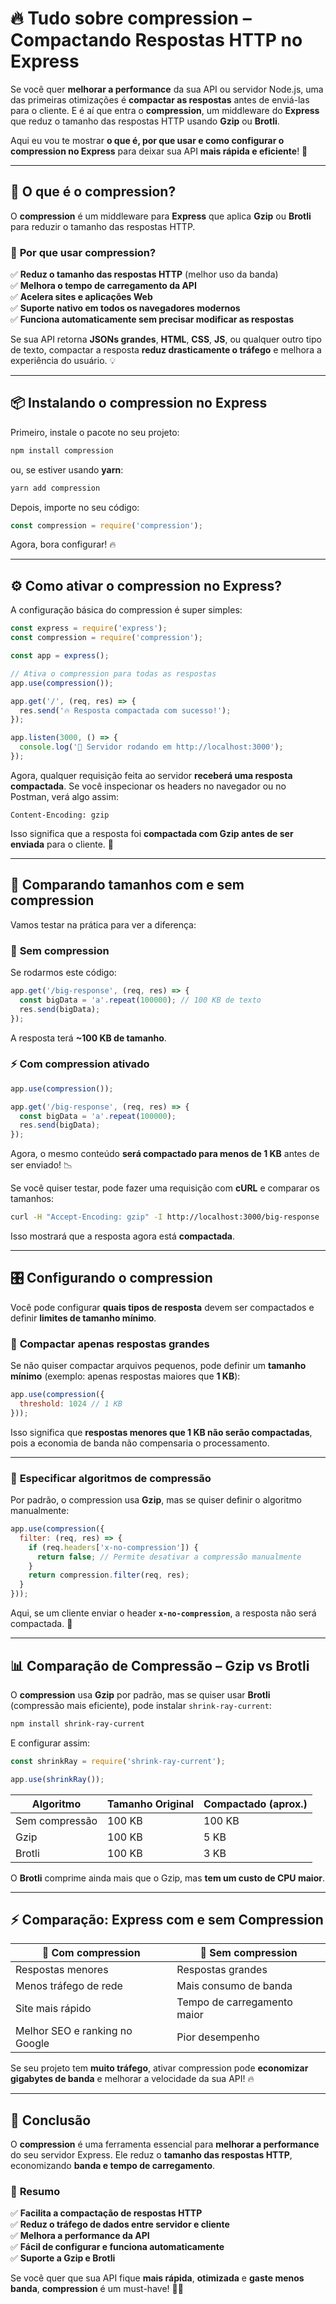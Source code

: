 # 🔥 Tudo sobre **compression** – Compactando Respostas HTTP no Express  

Se você quer **melhorar a performance** da sua API ou servidor Node.js, uma das primeiras otimizações é **compactar as respostas** antes de enviá-las para o cliente. E é aí que entra o **compression**, um middleware do **Express** que reduz o tamanho das respostas HTTP usando **Gzip** ou **Brotli**.

Aqui eu vou te mostrar **o que é, por que usar e como configurar o compression no Express** para deixar sua API **mais rápida e eficiente**! 🚀  

---

## 🚀 O que é o **compression**?
O **compression** é um middleware para **Express** que aplica **Gzip** ou **Brotli** para reduzir o tamanho das respostas HTTP.  

### 🔹 **Por que usar compression?**
✅ **Reduz o tamanho das respostas HTTP** (melhor uso da banda)  
✅ **Melhora o tempo de carregamento da API**  
✅ **Acelera sites e aplicações Web**  
✅ **Suporte nativo em todos os navegadores modernos**  
✅ **Funciona automaticamente sem precisar modificar as respostas**  

Se sua API retorna **JSONs grandes**, **HTML**, **CSS**, **JS**, ou qualquer outro tipo de texto, compactar a resposta **reduz drasticamente o tráfego** e melhora a experiência do usuário. 💡  

---

## 📦 Instalando o compression no Express
Primeiro, instale o pacote no seu projeto:

```bash
npm install compression
```
ou, se estiver usando **yarn**:
```bash
yarn add compression
```

Depois, importe no seu código:

```js
const compression = require('compression');
```

Agora, bora configurar! 🔥  

---

## ⚙️ Como ativar o compression no Express?
A configuração básica do compression é super simples:  

```js
const express = require('express');
const compression = require('compression');

const app = express();

// Ativa o compression para todas as respostas
app.use(compression());

app.get('/', (req, res) => {
  res.send('🔥 Resposta compactada com sucesso!');
});

app.listen(3000, () => {
  console.log('🚀 Servidor rodando em http://localhost:3000');
});
```

Agora, qualquer requisição feita ao servidor **receberá uma resposta compactada**. Se você inspecionar os headers no navegador ou no Postman, verá algo assim:

```
Content-Encoding: gzip
```

Isso significa que a resposta foi **compactada com Gzip antes de ser enviada** para o cliente. 🚀  

---

## 📏 Comparando tamanhos **com e sem compression**
Vamos testar na prática para ver a diferença:

### 🚀 **Sem compression**
Se rodarmos este código:

```js
app.get('/big-response', (req, res) => {
  const bigData = 'a'.repeat(100000); // 100 KB de texto
  res.send(bigData);
});
```
A resposta terá **~100 KB de tamanho**.

### ⚡ **Com compression ativado**
```js
app.use(compression());

app.get('/big-response', (req, res) => {
  const bigData = 'a'.repeat(100000);
  res.send(bigData);
});
```
Agora, o mesmo conteúdo **será compactado para menos de 1 KB** antes de ser enviado! 📉  

Se você quiser testar, pode fazer uma requisição com **cURL** e comparar os tamanhos:

```bash
curl -H "Accept-Encoding: gzip" -I http://localhost:3000/big-response
```

Isso mostrará que a resposta agora está **compactada**.

---

## 🎛 Configurando o compression
Você pode configurar **quais tipos de resposta** devem ser compactados e definir **limites de tamanho mínimo**.

### 🔹 **Compactar apenas respostas grandes**
Se não quiser compactar arquivos pequenos, pode definir um **tamanho mínimo** (exemplo: apenas respostas maiores que **1 KB**):

```js
app.use(compression({
  threshold: 1024 // 1 KB
}));
```
Isso significa que **respostas menores que 1 KB não serão compactadas**, pois a economia de banda não compensaria o processamento.

---

### 🔹 **Especificar algoritmos de compressão**
Por padrão, o compression usa **Gzip**, mas se quiser definir o algoritmo manualmente:

```js
app.use(compression({
  filter: (req, res) => {
    if (req.headers['x-no-compression']) {
      return false; // Permite desativar a compressão manualmente
    }
    return compression.filter(req, res);
  }
}));
```

Aqui, se um cliente enviar o header **`x-no-compression`**, a resposta não será compactada. 🔧  

---

## 📊 Comparação de Compressão – Gzip vs Brotli
O **compression** usa **Gzip** por padrão, mas se quiser usar **Brotli** (compressão mais eficiente), pode instalar `shrink-ray-current`:

```bash
npm install shrink-ray-current
```

E configurar assim:

```js
const shrinkRay = require('shrink-ray-current');

app.use(shrinkRay());
```

| Algoritmo | Tamanho Original | Compactado (aprox.) |
|-----------|----------------|---------------------|
| Sem compressão | 100 KB | 100 KB |
| Gzip | 100 KB | 5 KB |
| Brotli | 100 KB | 3 KB |

O **Brotli** comprime ainda mais que o Gzip, mas **tem um custo de CPU maior**.

---

## ⚡ Comparação: Express com e sem Compression
| 🚀 Com **compression** | 🐌 Sem compression |
|----------------------|------------------|
| Respostas menores | Respostas grandes |
| Menos tráfego de rede | Mais consumo de banda |
| Site mais rápido | Tempo de carregamento maior |
| Melhor SEO e ranking no Google | Pior desempenho |

Se seu projeto tem **muito tráfego**, ativar compression pode **economizar gigabytes de banda** e melhorar a velocidade da sua API! 🔥

---

## 🏁 Conclusão
O **compression** é uma ferramenta essencial para **melhorar a performance** do seu servidor Express. Ele reduz o **tamanho das respostas HTTP**, economizando **banda e tempo de carregamento**.

### 🎯 **Resumo**
✅ **Facilita a compactação de respostas HTTP**  
✅ **Reduz o tráfego de dados entre servidor e cliente**  
✅ **Melhora a performance da API**  
✅ **Fácil de configurar e funciona automaticamente**  
✅ **Suporte a Gzip e Brotli**  

Se você quer que sua API fique **mais rápida**, **otimizada** e **gaste menos banda**, **compression** é um must-have! 🚀🔥